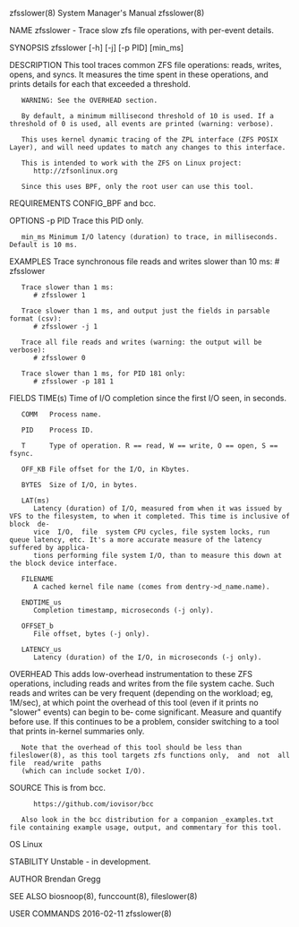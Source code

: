 zfsslower(8)							    System Manager's Manual							  zfsslower(8)

NAME
       zfsslower - Trace slow zfs file operations, with per-event details.

SYNOPSIS
       zfsslower [-h] [-j] [-p PID] [min_ms]

DESCRIPTION
       This  tool  traces  common ZFS file operations: reads, writes, opens, and syncs. It measures the time spent in these operations, and prints details for
       each that exceeded a threshold.

       WARNING: See the OVERHEAD section.

       By default, a minimum millisecond threshold of 10 is used. If a threshold of 0 is used, all events are printed (warning: verbose).

       This uses kernel dynamic tracing of the ZPL interface (ZFS POSIX Layer), and will need updates to match any changes to this interface.

       This is intended to work with the ZFS on Linux project:
	      http://zfsonlinux.org

       Since this uses BPF, only the root user can use this tool.

REQUIREMENTS
       CONFIG_BPF and bcc.

OPTIONS
       -p PID Trace this PID only.

       min_ms Minimum I/O latency (duration) to trace, in milliseconds. Default is 10 ms.

EXAMPLES
       Trace synchronous file reads and writes slower than 10 ms:
	      # zfsslower

       Trace slower than 1 ms:
	      # zfsslower 1

       Trace slower than 1 ms, and output just the fields in parsable format (csv):
	      # zfsslower -j 1

       Trace all file reads and writes (warning: the output will be verbose):
	      # zfsslower 0

       Trace slower than 1 ms, for PID 181 only:
	      # zfsslower -p 181 1

FIELDS
       TIME(s)
	      Time of I/O completion since the first I/O seen, in seconds.

       COMM   Process name.

       PID    Process ID.

       T      Type of operation. R == read, W == write, O == open, S == fsync.

       OFF_KB File offset for the I/O, in Kbytes.

       BYTES  Size of I/O, in bytes.

       LAT(ms)
	      Latency (duration) of I/O, measured from when it was issued by VFS to the filesystem, to when it completed. This time is inclusive of block  de‐
	      vice  I/O,  file	system CPU cycles, file system locks, run queue latency, etc. It's a more accurate measure of the latency suffered by applica‐
	      tions performing file system I/O, than to measure this down at the block device interface.

       FILENAME
	      A cached kernel file name (comes from dentry->d_name.name).

       ENDTIME_us
	      Completion timestamp, microseconds (-j only).

       OFFSET_b
	      File offset, bytes (-j only).

       LATENCY_us
	      Latency (duration) of the I/O, in microseconds (-j only).

OVERHEAD
       This adds low-overhead instrumentation to these ZFS operations, including reads and writes from the file system cache. Such reads  and  writes  can  be
       very frequent (depending on the workload; eg, 1M/sec), at which point the overhead of this tool (even if it prints no "slower" events) can begin to be‐
       come  significant.  Measure  and	 quantify  before use. If this continues to be a problem, consider switching to a tool that prints in-kernel summaries
       only.

       Note that the overhead of this tool should be less than fileslower(8), as this tool targets zfs functions only,	and  not  all  file  read/write	 paths
       (which can include socket I/O).

SOURCE
       This is from bcc.

	      https://github.com/iovisor/bcc

       Also look in the bcc distribution for a companion _examples.txt file containing example usage, output, and commentary for this tool.

OS
       Linux

STABILITY
       Unstable - in development.

AUTHOR
       Brendan Gregg

SEE ALSO
       biosnoop(8), funccount(8), fileslower(8)

USER COMMANDS								  2016-02-11								  zfsslower(8)
